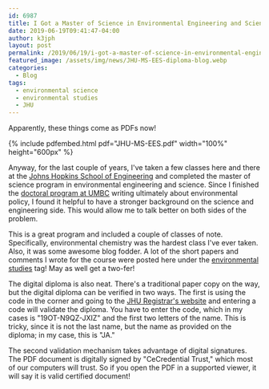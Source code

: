 ```yaml
---
id: 6987
title: I Got a Master of Science in Environmental Engineering and Science!
date: 2019-06-19T09:41:47-04:00
author: k3jph
layout: post
permalink: /2019/06/19/i-got-a-master-of-science-in-environmental-engineering-and-science/
featured_image: /assets/img/news/JHU-MS-EES-diploma-blog.webp
categories:
  - Blog
tags:
  - environmental science
  - environmental studies
  - JHU
---
```

Apparently, these things come as PDFs now!

{% include pdfembed.html pdf="JHU-MS-EES.pdf" width="100%" height="600px" %}

Anyway, for the last couple of years, I've taken a few classes here
and there at the [Johns Hopkins School of
Engineering](https://engineering.jhu.edu/) and completed the master
of science program in environmental engineering and science. Since
I finished the [doctoral program at
UMBC](/2014/05/21/i-got-a-doctorate-in-public-policy/)
writing ultimately about environmental policy, I found it helpful
to have a stronger background on the science and engineering side.
This would allow me to talk better on both sides of the problem.

This is a great program and included a couple of classes of note.
Specifically, environmental chemistry was the hardest class I've
ever taken. Also, it was some awesome blog fodder. A lot of the
short papers and comments I wrote for the course were posted here
under the [environmental
studies](/tag/environmental-studies/) tag!
May as well get a two-fer!

The digital diploma is also neat. There's a traditional paper copy
on the way, but the digital diploma can be verified in two ways.
The first is using the code in the corner and going to the [JHU
Registrar's
website](https://studentaffairs.jhu.edu/registrar/students/diplomas/diploma-validation/)
and entering a code will validate the diploma. You have to enter
the code, which in my cases is "19OT-N9QZ-JXIZ" and the first two
letters of the name. This is tricky, since it is not the last name,
but the name as provided on the diploma; in my case, this is "JA."

The second validation mechanism takes advantage of digital signatures.
The PDF document is digitally signed by "CeCredential Trust," which
most of our computers will trust. So if you open the PDF in a
supported viewer, it will say it is valid certified document!
